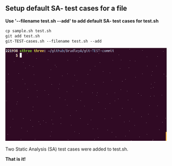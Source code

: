 ## Setup default SA- test cases for a file
   
**Use '--filename test.sh --add' to add default SA- test cases for test.sh**
    
    cp sample.sh test.sh
    git add test.sh
    git-TEST-cases.sh --filename test.sh --add
    

<img id="Steps git-TEST-commit-automation-4-1.gif" src="../images/git-TEST-commit-automation-4-1.gif" >

Two Static Analysis (SA) test cases were added to test.sh.

**That is it!**
